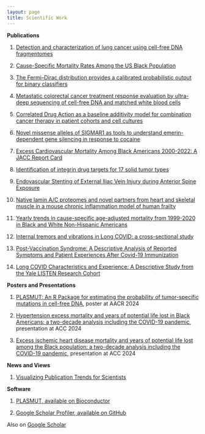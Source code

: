 ```yaml
---
layout: page
title: Scientific Work
---
```



**Publications**

1. [Detection and characterization of lung cancer using cell-free DNA fragmentomes](https://doi.org/10.1038/s41467-021-24994-w)

1. [Cause-Specific Mortality Rates Among the US Black Population](https://jamanetwork.com/journals/jamanetworkopen/fullarticle/2824213)

1. [The Fermi–Dirac distribution provides a calibrated probabilistic output for binary classifiers](https://doi.org/10.1073/pnas.2100761118)

1. [Metastatic colorectal cancer treatment response evaluation by ultra-deep sequencing of cell-free DNA and matched white blood cells](https://pubmed.ncbi.nlm.nih.gov/36534496/)

1. [Correlated Drug Action as a baseline additivity model for combination cancer therapy in patient cohorts and cell cultures](https://www.sciencedirect.com/science/article/pii/S2589004224001263)

1. [Novel missense alleles of SIGMAR1 as tools to understand emerin-dependent gene silencing in response to cocaine](https://doi.org/10.1177/1535370219863444)

1. [Excess Cardiovascular Mortality Among Black Americans 2000-2022: A JACC Report Card](https://www.jacc.org/doi/10.1016/j.jacc.2024.06.004)

1. [Identification of integrin drug targets for 17 solid tumor types](https://doi.org/10.18632/oncotarget.25731)

1. [Endovascular Stenting of External Iliac Vein Injury during Anterior Spine Exposure](https://www.jvscit.org/article/S2468-4287(24)00090-X/fulltext)

1. [Native lamin A/C proteomes and novel partners from heart and skeletal muscle in a mouse chronic inflammation model of human frailty](https://www.ncbi.nlm.nih.gov/pmc/articles/PMC10626543/)

1. [Yearly trends in cause-specific age-adjusted mortality from 1999-2020 in Black and White Non-Hispanic Americans](https://www.medrxiv.org/content/10.1101/2024.10.01.24314642v1)

1. [Internal tremors and vibrations in Long COVID: a cross-sectional study
](https://www.sciencedirect.com/science/article/pii/S0002934324004704)

1. [Post-Vaccination Syndrome: A Descriptive Analysis of Reported Symptoms and Patient Experiences After Covid-19 Immunization](https://www.medrxiv.org/content/10.1101/2023.11.09.23298266v1)

1. [Long COVID Characteristics and Experience: A Descriptive Study from the Yale LISTEN Research Cohort](https://www.amjmed.com/article/S0002-9343(24)00238-9/abstract)


**Posters and Presentations**

1. [PLASMUT: An R Package for estimating the probability of tumor-specific mutations in cell-free DNA](https://aacrjournals.org/cancerres/article/84/6_Supplement/6101/740313), poster at AACR 2024

1. [Hypertension excess mortality and years of potential life lost in Black Americans: a two-decade analysis including the COVID-19 pandemic](https://www.abstractsonline.com/pp8/#!/10973/presentation/12503), presentation at ACC 2024

1. [Excess ischemic heart disease mortality and years of potential life lost among the Black population: a two-decade analysis including the COVID-19 pandemic](https://www.abstractsonline.com/pp8/#!/10973/presentation/12156), presentation at ACC 2024


**News and Views**

1. [Visualizing Publication Trends for Scientists](https://medicine.yale.edu/news-article/visualizing-publication-trends-for-scientists/) 

**Software** 

1. [PLASMUT, available on Bioconductor](https://bioconductor.org/packages/release/bioc/html/plasmut.html)

1. [Google Scholar Profiler, available on GitHub](https://github.com/aditharun/gs-profiler)

Also on [Google Scholar](https://scholar.google.com/citations?hl=en&user=PVkjyqYAAAAJ)


